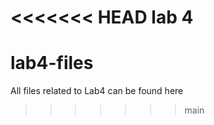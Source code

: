 <<<<<<< HEAD
lab 4
=======


lab4-files
=======
All files related to Lab4 can be found here

>>>>>>> main
